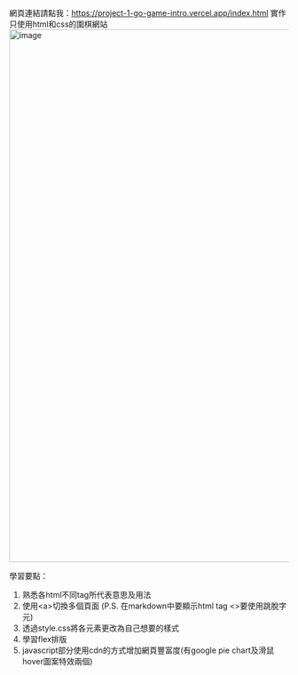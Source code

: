 網頁連結請點我：https://project-1-go-game-intro.vercel.app/index.html
實作只使用html和css的圍棋網站
<img width="960" alt="image" src="https://github.com/larry840/project-1/assets/137968655/9de328ff-6ee4-4f3c-bf9a-390704336efa">

學習要點：
1. 熟悉各html不同tag所代表意思及用法
2. 使用&lt;a&gt;切換多個頁面 (P.S. 在markdown中要顯示html tag <>要使用跳脫字元)
3. 透過style.css將各元素更改為自己想要的樣式
4. 學習flex排版
5. javascript部分使用cdn的方式增加網頁豐富度(有google pie chart及滑鼠hover圖案特效兩個)

